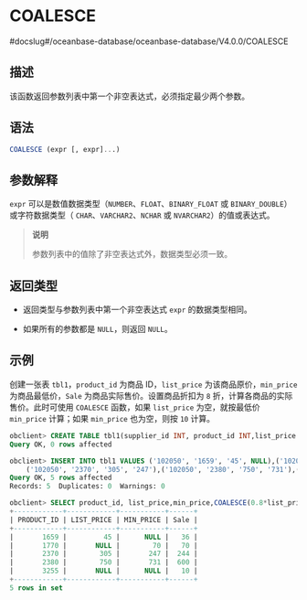 COALESCE 
=============================
#docslug#/oceanbase-database/oceanbase-database/V4.0.0/COALESCE


描述 
-----------------------

该函数返回参数列表中第一个非空表达式，必须指定最少两个参数。

语法 
-----------------------

```sql
COALESCE (expr [, expr]...)
```



参数解释 
-------------------------

`expr` 可以是数值数据类型（`NUMBER`、`FLOAT`、`BINARY_FLOAT` 或 `BINARY_DOUBLE`）或字符数据类型（ `CHAR`、`VARCHAR2`、`NCHAR` 或 `NVARCHAR2`）的值或表达式。
>**说明**
>
>参数列表中的值除了非空表达式外，数据类型必须一致。

返回类型 
-------------------------

* 返回类型与参数列表中第一个非空表达式 `expr` 的数据类型相同。

  

* 如果所有的参数都是 `NULL`，则返回 `NULL`。

  




示例 
-----------------------

创建一张表 `tbl1`，`product_id` 为商品 ID，`list_price` 为该商品原价，`min_price` 为商品最低价，`Sale` 为商品实际售价。设置商品折扣为 `8` 折，计算各商品的实际售价。此时可使用 `COALESCE` 函数，如果 `list_price` 为空，就按最低价 `min_price` 计算；如果 `min_price` 也为空，则按 `10` 计算。

```sql
obclient> CREATE TABLE tbl1(supplier_id INT, product_id INT,list_price NUMERIC,min_price NUMERIC);
Query OK, 0 rows affected

obclient> INSERT INTO tbl1 VALUES ('102050', '1659', '45', NULL),('102050', '1770', NULL, '70'),
    ('102050', '2370', '305', '247'),('102050', '2380', '750', '731'),('102050', '3255', NULL, NULL);
Query OK, 5 rows affected
Records: 5  Duplicates: 0  Warnings: 0

obclient> SELECT product_id, list_price,min_price,COALESCE(0.8*list_price, min_price, 10) "Sale" FROM tbl1;
+------------+------------+-----------+------+
| PRODUCT_ID | LIST_PRICE | MIN_PRICE | Sale |
+------------+------------+-----------+------+
|       1659 |         45 |      NULL |   36 |
|       1770 |       NULL |        70 |   70 |
|       2370 |        305 |       247 |  244 |
|       2380 |        750 |       731 |  600 |
|       3255 |       NULL |      NULL |   10 |
+------------+------------+-----------+------+
5 rows in set
```


